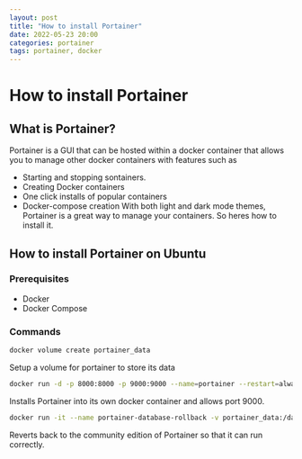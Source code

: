 ```yaml
---
layout: post
title: "How to install Portainer"
date: 2022-05-23 20:00 
categories: portainer
tags: portainer, docker
---
```


# How to install Portainer
## What is Portainer?
Portainer is a GUI that can be hosted within a docker container that allows you to manage other docker containers with features such as 
* Starting and stopping sontainers.
* Creating Docker containers
* One click installs of popular containers
* Docker-compose creation
With both light and dark mode themes, Portainer is a great way to manage your containers. So heres how to install it.

## How to install Portainer on Ubuntu
### Prerequisites
* Docker 
* Docker Compose

### Commands
```bash
docker volume create portainer_data
```
Setup a volume for portainer to store its data 

```bash
docker run -d -p 8000:8000 -p 9000:9000 --name=portainer --restart=always -v /var/run/docker.sock:/var/run/docker.sock -v portainer_data:/data portainer/portainer-ce
```
Installs Portainer into its own docker container and allows port 9000.

```bash
docker run -it --name portainer-database-rollback -v portainer_data:/data portainer/portainer-ee:latest --rollback-to-ce
```
Reverts back to the community edition of Portainer so that it can run correctly.
